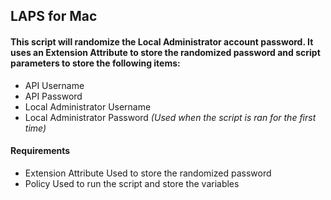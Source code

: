 ## LAPS for Mac

#### This script will randomize the Local Administrator account password. It uses an Extension Attribute to store the randomized password and script parameters to store the following items:
  - API Username
  - API Password
  - Local Administrator Username
  - Local Administrator Password *(Used when the script is ran for the first time)*
  
#### Requirements
  - Extension Attribute
    Used to store the randomized password
  - Policy
    Used to run the script and store the variables
